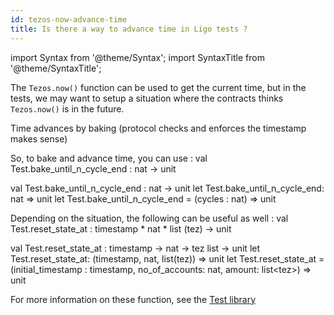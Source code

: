 ```yaml
---
id: tezos-now-advance-time
title: Is there a way to advance time in Ligo tests ?
---
```


import Syntax from '@theme/Syntax';
import SyntaxTitle from '@theme/SyntaxTitle';

The `Tezos.now()` function can be used to get the current time, but in the tests,
we may want to setup a situation where the contracts thinks `Tezos.now()` is in the future.

Time advances by baking (protocol checks and enforces the timestamp makes sense)

<!--
This comment section contains check for signature update in below referenced functions.
Below example is referencing functions in the Test module, but the referencing is done
by plain copy-pasting of the signature.
What if the Test module functions change or get deleted ? The references would be obsolete.

Ideally, we want an mechanism to include code snippets from other parts of the doc,
but without this, we'll do the following hack below.

Below are some assignment that trigger a warning if a signature is outdated.
If you want to refer to `Test.foo`, you add a check like :
  let _dummy : expected_signature_of_foo = Test.foo
And you can mention `foo : expected_signature_of_foo` in the Markdown.
If the function is updated, the typer will fail, triggering a warning,
and you'll have to change the expected signature everywhere it's mentioned in the file.

```pascaligo test-ligo group=log
const _dummy : nat -> unit = Test.bake_until_n_cycle_end
const _dummy : timestamp * nat * list (tez) -> unit = Test.reset_state_at
```

```cameligo test-ligo group=log
let _dummy : nat -> unit = Test.bake_until_n_cycle_end
let _dummy : timestamp -> nat -> tez list -> unit = Test.reset_state_at
```

```reasonligo test-ligo group=log
let _dummy : nat => unit = Test.bake_until_n_cycle_end
let _dummy : (timestamp, nat, list(tez)) => unit = Test.reset_state_at
```

```jsligo test-ligo group=log
let _dummy : (cycles : nat) => unit = Test.bake_until_n_cycle_end
let _dummy_2 : (initial_timestamp : timestamp, no_of_accounts: nat, amount: list<tez>) => unit = Test.reset_state_at
```

-->

So, to bake and advance time, you can use :
<SyntaxTitle syntax="pascaligo">
val Test.bake_until_n_cycle_end : nat -> unit
</SyntaxTitle>

<SyntaxTitle syntax="cameligo">
val Test.bake_until_n_cycle_end : nat -> unit
</SyntaxTitle>

<SyntaxTitle syntax="reasonligo">
let Test.bake_until_n_cycle_end: nat => unit
</SyntaxTitle>

<SyntaxTitle syntax="jsligo">
let Test.bake_until_n_cycle_end = (cycles : nat) => unit
</SyntaxTitle>


Depending on the situation, the following can be useful as well :
<SyntaxTitle syntax="pascaligo">
val Test.reset_state_at : timestamp * nat * list (tez) -> unit
</SyntaxTitle>

<SyntaxTitle syntax="cameligo">
val Test.reset_state_at : timestamp -> nat -> tez list -> unit
</SyntaxTitle>

<SyntaxTitle syntax="reasonligo">
let Test.reset_state_at: (timestamp, nat, list(tez)) => unit
</SyntaxTitle>

<SyntaxTitle syntax="jsligo">
let Test.reset_state_at = (initial_timestamp : timestamp, no_of_accounts: nat, amount: list&lt;tez&gt;) => unit
</SyntaxTitle>


For more information on these function, see the [Test library](../reference/test.md)